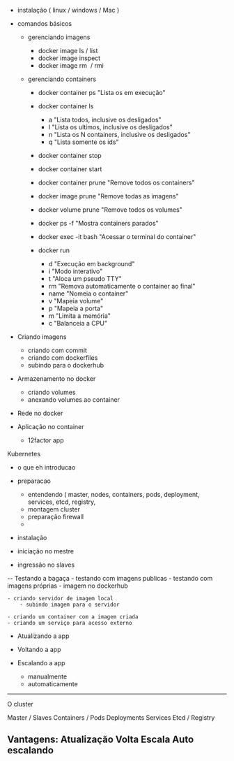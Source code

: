 - instalação ( linux / windows / Mac )
- comandos básicos
	- gerenciando imagens
		- docker image ls / list
		- docker image inspect <image>
		- docker image rm <image> / rmi <image>

	- gerenciando containers
		- docker container ps "Lista os em execução"
		- docker container ls <param>
			- a "Lista todos, inclusive os desligados"
			- l "Lista os ultimos, inclusive os desligados"
			- n "Lista os N containers, inclusive os desligados"
			- q "Lista somente os ids"
		- docker container stop <container>
		- docker container start <container>
		- docker container prune "Remove todos os containers"
		- docker image prune "Remove todas as imagens"
		- docker volume prune "Remove todos os volumes"
		- docker ps -f "Mostra containers parados"
		- docker exec -it <container> bash "Acessar o terminal do container"
		
		- docker <container> run <param> <image> <cmd> <args>
			- d "Execução em background"
			- i "Modo interativo"
			- t "Aloca um pseudo TTY"
			- rm "Remova automaticamente o container ao final"
			- name "Nomeia o container"
			- v "Mapeia volume"
			- p "Mapeia a porta"
			- m "Limita a memória"
			- c "Balanceia a CPU"


- Criando imagens
	- criando com commit
	- criando com dockerfiles
	- subindo para o dockerhub

- Armazenamento no docker
	- criando volumes
	- anexando volumes ao container

- Rede no docker
	

- Aplicação no container
	- 12factor app


Kubernetes
- o que eh introducao
- preparacao
	- entendendo ( master, nodes, containers, pods, deployment, services, etcd, registry, 
	- montagem cluster
	- preparação firewall
	- 

- instalação
- iniciação no mestre
- ingressão no slaves

-- Testando a bagaça
	- testando com imagens publicas
	- testando com imagens próprias
		- imagem no dockerhub
		
	- criando servidor de imagem local
		- subindo imagem para o servidor

	- criando um container com a imagem criada
	- criando um serviço para acesso externo
	
- Atualizando a app
- Voltando a app

- Escalando a app
	- manualmente
	- automaticamente

---
O cluster

Master / Slaves
Containers / Pods
Deployments
Services
Etcd / Registry

Vantagens:
Atualização
Volta
Escala
Auto escalando
---

